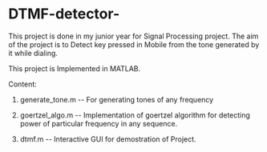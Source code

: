 # DTMF-detector-
This project is done in my junior year for Signal Processing project. The aim of the project is to Detect key pressed in Mobile from the tone generated by it while dialing.

This project is Implemented in MATLAB.

Content:

1. generate_tone.m -- For generating tones of any frequency

2. goertzel_algo.m -- Implementation of goertzel algorithm for detecting power of particular frequency in any sequence.

3. dtmf.m -- Interactive GUI for demostration of Project.
